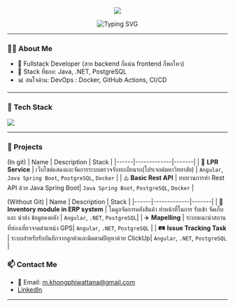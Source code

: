 <p align="center">
  <img src="https://capsule-render.vercel.app/api?type=waving&color=0:00C9FF,100:92FE9D&height=200&section=header&text=Hi%20I'm%20Beer&fontSize=40&fontColor=ffffff" />
</p>

<p align="center">
  <img src="https://readme-typing-svg.demolab.com?font=Fira+Code&pause=1000&width=435&lines=Fullstack+Dev+%F0%9F%92%BB;Backend+Lover+%F0%9F%A7%AA" alt="Typing SVG" />
</p>

---

### 👨‍💻 About Me

- 🧠 Fullstack Developer (สาย backend ก็แน่น frontend ก็พอไหว)
- 🔧 Stack ที่ชอบ: Java, .NET, PostgreSQL
- 📊 สนใจด้าน: DevOps : Docker, GitHub Actions, CI/CD

---

### 🧰 Tech Stack

<img src="https://skillicons.dev/icons?i=,java,dotnet,cs,angular,react,postgres,docker,github" />

---

### 🚀 Projects
(In git)
| Name | Description | Stack |
|------|-------------|-------|
| 🧠 **LPR Service** | เว็บไซต์แสดงและจัดการระบบตรวจจับทะเบียนรถ(โปรเจกต์มหาวิทยาลัย) | `Angular`, `Java Spring Boot`, `PostgreSQL`, `Docker` |
| ♨️ **Basic Rest API** | ทบทวนการทำ Rest API ด้วย Java Spring Boot| `Java Spring Boot`, `PostgreSQL`, `Docker` |

(Without Git)
| Name | Description | Stack |
|------|-------------|-------|
| 🧠 **Inventory module in ERP system** | โมดูลจัดการคลังสินค้า ทำหน้าที่ในการ รับเข้า จัดเก็บ และ นำส่ง ข้อมูลคงคลัง | `Angular`, `.NET`, `PostgreSQL`|
| ✈️ **Mapelling** | ระบบแนะนำสถานที่ท่องเที่ยวจาดตำแหน่ง GPS| `Angular`, `.NET`, `PostgreSQL` |
| 🛤️ **Issue Tracking Task** | ระบบสำหรับรับบันทึกจากลูกค้าและติดตามปัญหาด้วย ClickUp| `Angular`, `.NET`, `PostgreSQL` |

### 📫 Contact Me

- 📧 Email: m.khongphiwattana@gmail.com
- [LinkedIn](https://www.linkedin.com/in/mongkon-khongphiwatthana-13965b2b0)

---

<p align="center">
  <img src="https://komarev.com/ghpvc/?username=Mongkol30&style=flat-square&color=blue" alt=""/>
</p>
